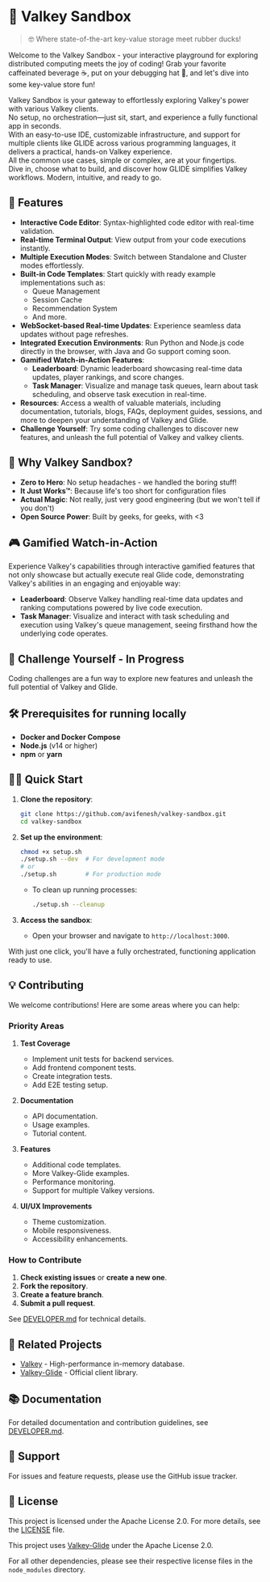 # 🚀 Valkey Sandbox

> 🤓 Where state-of-the-art key-value storage meet rubber ducks!

Welcome to the Valkey Sandbox - your interactive playground for exploring distributed computing meets the joy of coding! Grab your favorite caffeinated beverage ☕, put on your debugging hat 🎩, and let's dive into some key-value store fun!

Valkey Sandbox is your gateway to effortlessly exploring Valkey's power with various Valkey clients.  
No setup, no orchestration—just sit, start, and experience a fully functional app in seconds.  
With an easy-to-use IDE, customizable infrastructure, and support for multiple clients like GLIDE across various programming languages, it delivers a practical, hands-on Valkey experience.  
All the common use cases, simple or complex, are at your fingertips.  
Dive in, choose what to build, and discover how GLIDE simplifies Valkey workflows. Modern, intuitive, and ready to go.

## 🚀 Features

- **Interactive Code Editor**: Syntax-highlighted code editor with real-time validation.
- **Real-time Terminal Output**: View output from your code executions instantly.
- **Multiple Execution Modes**: Switch between Standalone and Cluster modes effortlessly.
- **Built-in Code Templates**: Start quickly with ready example implementations such as:
  - Queue Management
  - Session Cache
  - Recommendation System
  - And more.
- **WebSocket-based Real-time Updates**: Experience seamless data updates without page refreshes.
- **Integrated Execution Environments**: Run Python and Node.js code directly in the browser, with Java and Go support coming soon.
- **Gamified Watch-in-Action Features**:
  - **Leaderboard**: Dynamic leaderboard showcasing real-time data updates, player rankings, and score changes.
  - **Task Manager**: Visualize and manage task queues, learn about task scheduling, and observe task execution in real-time.
- **Resources**: Access a wealth of valuable materials, including documentation, tutorials, blogs, FAQs, deployment guides, sessions, and more to deepen your understanding of Valkey and Glide.
- **Challenge Yourself**: Try some coding challenges to discover new features, and unleash the full potential of Valkey and valkey clients.

## 🦆 Why Valkey Sandbox?

- **Zero to Hero**: No setup headaches - we handled the boring stuff!
- **It Just Works™**: Because life's too short for configuration files
- **Actual Magic**: Not really, just very good engineering (but we won't tell if you don't)
- **Open Source Power**: Built by geeks, for geeks, with <3

## 🎮 Gamified Watch-in-Action

Experience Valkey's capabilities through interactive gamified features that not only showcase but actually execute real Glide code, demonstrating Valkey's abilities in an engaging and enjoyable way:

- **Leaderboard**: Observe Valkey handling real-time data updates and ranking computations powered by live code execution.
- **Task Manager**: Visualize and interact with task scheduling and execution using Valkey's queue management, seeing firsthand how the underlying code operates.

## 🎯 Challenge Yourself - In Progress
Coding challenges are a fun way to explore new features and unleash the full potential of Valkey and Glide.

## 🛠️ Prerequisites for running locally

- **Docker and Docker Compose**
- **Node.js** (v14 or higher)
- **npm** or **yarn**

## 🏃‍♂️ Quick Start

1. **Clone the repository**:
   ```bash
   git clone https://github.com/avifenesh/valkey-sandbox.git
   cd valkey-sandbox
   ```
2. **Set up the environment**:

   ```bash
   chmod +x setup.sh
   ./setup.sh --dev  # For development mode
   # or
   ./setup.sh        # For production mode
   ```

   - To clean up running processes:
     ```bash
     ./setup.sh --cleanup
     ```

3. **Access the sandbox**:
   - Open your browser and navigate to `http://localhost:3000`.

With just one click, you'll have a fully orchestrated, functioning application ready to use.

## 💡 Contributing

We welcome contributions! Here are some areas where you can help:

### Priority Areas

1. **Test Coverage**

   - Implement unit tests for backend services.
   - Add frontend component tests.
   - Create integration tests.
   - Add E2E testing setup.

2. **Documentation**

   - API documentation.
   - Usage examples.
   - Tutorial content.

3. **Features**

   - Additional code templates.
   - More Valkey-Glide examples.
   - Performance monitoring.
   - Support for multiple Valkey versions.

4. **UI/UX Improvements**
   - Theme customization.
   - Mobile responsiveness.
   - Accessibility enhancements.

### How to Contribute

1. **Check existing issues** or **create a new one**.
2. **Fork the repository**.
3. **Create a feature branch**.
4. **Submit a pull request**.

See [DEVELOPER.md](DEVELOPER.md) for technical details.

## 🔗 Related Projects

- [Valkey](https://valkey.io/) - High-performance in-memory database.
- [Valkey-Glide](https://github.com/valkey-io/valkey-glide) - Official client library.

## 📚 Documentation

For detailed documentation and contribution guidelines, see [DEVELOPER.md](DEVELOPER.md).

## 🤝 Support

For issues and feature requests, please use the GitHub issue tracker.

## 📜 License

This project is licensed under the Apache License 2.0. For more details, see the [LICENSE](LICENSE) file.

This project uses [Valkey-Glide](https://github.com/valkey-io/valkey-glide/blob/main/LICENSE) under the Apache License 2.0.

For all other dependencies, please see their respective license files in the `node_modules` directory.
